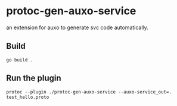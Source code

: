 # protoc-gen-auxo-service
an extension for auxo to generate svc code automatically.

## Build
```
go build .
```

## Run the plugin
```
protoc --plugin ./protoc-gen-auxo-service --auxo-service_out=. test_hello.proto
```